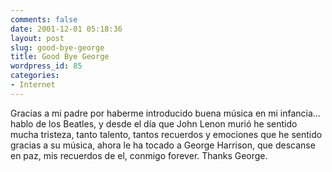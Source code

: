 ```yaml
---
comments: false
date: 2001-12-01 05:18:36
layout: post
slug: good-bye-george
title: Good Bye George
wordpress_id: 85
categories:
- Internet
---
```


Gracias a mi padre por haberme introducido buena música en mi infancia… hablo de los Beatles, y desde el día que John Lenon murió he sentido mucha tristeza, tanto talento, tantos recuerdos y emociones que he sentido gracias a su música, ahora le ha tocado a George Harrison, que descanse en paz, mis recuerdos de el, conmigo forever. Thanks George.




 
